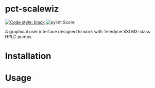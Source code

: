 # pct-scalewiz

[![Code style: black](https://img.shields.io/badge/code%20style-black-000000.svg)](https://github.com/psf/black)
![pylint Score](https://mperlet.github.io/pybadge/badges/9.95.svg)

A graphical user interface designed to work with Teledyne SSI MX-class HPLC pumps.

# Installation


# Usage

